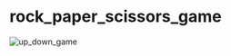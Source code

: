 # rock_paper_scissors_game
![up_down_game](https://github.com/leeyounghuncom/rock_paper_scissors_game/blob/main/Screenshot%20from%202024-06-28%2020-18-32.png?raw=true)
